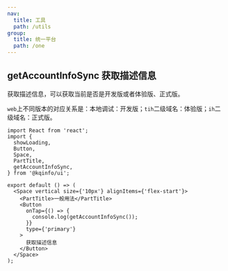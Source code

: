 ```yaml
---
nav:
  title: 工具
  path: /utils
group:
  title: 统一平台
  path: /one
---
```


## getAccountInfoSync 获取描述信息

获取描述信息，可以获取当前是否是开发版或者体验版、正式版。

`web`上不同版本的对应关系是：本地调试：开发版；`tih`二级域名：体验版；`ih`二级域名：正式版。

```tsx
import React from 'react';
import {
  showLoading,
  Button,
  Space,
  PartTitle,
  getAccountInfoSync,
} from '@kqinfo/ui';

export default () => (
  <Space vertical size={'10px'} alignItems={'flex-start'}>
    <PartTitle>一般用法</PartTitle>
    <Button
      onTap={() => {
        console.log(getAccountInfoSync());
      }}
      type={'primary'}
    >
      获取描述信息
    </Button>
  </Space>
);
```

<API></API>
